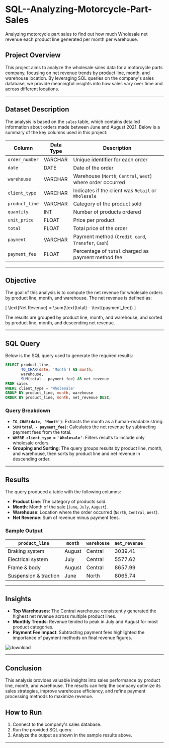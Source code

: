 # SQL--Analyzing-Motorcycle-Part-Sales
Analyzing motorcycle part sales to find out how much Wholesale net revenue each product line generated per month per warehouse.

## Project Overview
This project aims to analyze the wholesale sales data for a motorcycle parts company, focusing on net revenue trends by product line, month, and warehouse location. By leveraging SQL queries on the company's sales database, we provide meaningful insights into how sales vary over time and across different locations.

---

## Dataset Description
The analysis is based on the `sales` table, which contains detailed information about orders made between June and August 2021. Below is a summary of the key columns used in this project:

| Column         | Data Type | Description                                               |
|----------------|-----------|-----------------------------------------------------------|
| `order_number` | VARCHAR   | Unique identifier for each order                          |
| `date`         | DATE      | Date of the order                                         |
| `warehouse`    | VARCHAR   | Warehouse (`North`, `Central`, `West`) where order occurred |
| `client_type`  | VARCHAR   | Indicates if the client was `Retail` or `Wholesale`       |
| `product_line` | VARCHAR   | Category of the product sold                              |
| `quantity`     | INT       | Number of products ordered                                |
| `unit_price`   | FLOAT     | Price per product                                         |
| `total`        | FLOAT     | Total price of the order                                  |
| `payment`      | VARCHAR   | Payment method (`Credit card`, `Transfer`, `Cash`)       |
| `payment_fee`  | FLOAT     | Percentage of `total` charged as payment method fee      |

---

## Objective
The goal of this analysis is to compute the net revenue for wholesale orders by product line, month, and warehouse. The net revenue is defined as:

\[ \text{Net Revenue} = \sum(\text{total} - \text{payment\_fee}) \]

The results are grouped by product line, month, and warehouse, and sorted by product line, month, and descending net revenue.

---

## SQL Query
Below is the SQL query used to generate the required results:

```sql
SELECT product_line,
       TO_CHAR(date, 'Month') AS month,
       warehouse,
       SUM(total - payment_fee) AS net_revenue
FROM sales
WHERE client_type = 'Wholesale'
GROUP BY product_line, month, warehouse
ORDER BY product_line, month, net_revenue DESC;
```

### Query Breakdown
- **`TO_CHAR(date, 'Month')`**: Extracts the month as a human-readable string.
- **`SUM(total - payment_fee)`**: Calculates the net revenue by subtracting payment fees from the total.
- **`WHERE client_type = 'Wholesale'`**: Filters results to include only wholesale orders.
- **Grouping and Sorting**: The query groups results by product line, month, and warehouse, then sorts by product line and net revenue in descending order.

---

## Results
The query produced a table with the following columns:
- **Product Line**: The category of products sold.
- **Month**: Month of the sale (`June`, `July`, `August`).
- **Warehouse**: Location where the order occurred (`North`, `Central`, `West`).
- **Net Revenue**: Sum of revenue minus payment fees.

### Sample Output
| `product_line`            | `month` | `warehouse` | `net_revenue` |
|----------------------------|---------|-------------|---------------|
| Braking system             | August  | Central     | 3039.41       |
| Electrical system          | July    | Central     | 5577.62       |
| Frame & body               | August  | Central     | 8657.99       |
| Suspension & traction      | June    | North       | 8065.74       |

---

## Insights
- **Top Warehouses**: The Central warehouse consistently generated the highest net revenue across multiple product lines.
- **Monthly Trends**: Revenue tended to peak in July and August for most product categories.
- **Payment Fee Impact**: Subtracting payment fees highlighted the importance of payment methods on final revenue figures.

![download](https://github.com/user-attachments/assets/e19ec98c-1727-4aa1-ad3c-3c12dbe926c1)

---

## Conclusion
This analysis provides valuable insights into sales performance by product line, month, and warehouse. The results can help the company optimize its sales strategies, improve warehouse efficiency, and refine payment processing methods to maximize revenue.

## How to Run
1. Connect to the company's sales database.
2. Run the provided SQL query.
3. Analyze the output as shown in the sample results above.

---

